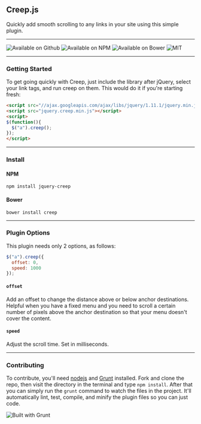 ## Creep.js

Quickly add smooth scrolling to any links in your site using this simple plugin.

*****

![Available on Github](https://img.shields.io/github/release/jpederson/Creep.js.svg) ![Available on NPM](https://img.shields.io/npm/v/jquery-creep.svg) ![Available on Bower](https://img.shields.io/github/release/jpederson/Creep.js.svg?label=bower&color=orange) ![MIT](https://img.shields.io/github/license/jpederson/Creep.js.svg)

*****

### Getting Started

To get going quickly with Creep, just include the library after jQuery, select your link tags, and run creep on them. This would do it if you're starting fresh:

```html
<script src="//ajax.googleapis.com/ajax/libs/jquery/1.11.1/jquery.min.js"></script>
<script src="jquery.creep.min.js"></script>
<script>
$(function(){
  $("a").creep();
});
</script>
```

*****

### Install

#### NPM

```shell
npm install jquery-creep
```

#### Bower

```shell
bower install creep
```

*****

### Plugin Options

This plugin needs only 2 options, as follows:

```js
$("a").creep({
  offset: 0,
  speed: 1000
});
```

#### `offset`

Add an offset to change the distance above or below anchor destinations. Helpful when you have a fixed menu and you need to scroll a certain number of pixels above the anchor destination so that your menu doesn't cover the content.

#### `speed`

Adjust the scroll time. Set in milliseconds.

*****

### Contributing

To contribute, you'll need [nodejs](http://nodejs.org/) and [Grunt](http://gruntjs.com/) installed. Fork and clone the repo, then visit the directory in the terminal and type `npm install`. After that you can simply run the `grunt` command to watch the files in the project. It'll automatically lint, test, compile, and minify the plugin files so you can just code.

![Built with Grunt](https://img.shields.io/badge/built%20with-grunt-orange.svg)

